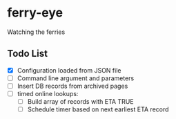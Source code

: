 # ferry-eye

Watching the ferries

## Todo List

* [x] Configuration loaded from JSON file
* [ ] Command line argument and parameters
* [ ] Insert DB records from archived pages
* [ ] timed online lookups:
  * [ ] Build array of records with ETA TRUE
  * [ ] Schedule timer based on next earliest ETA record
